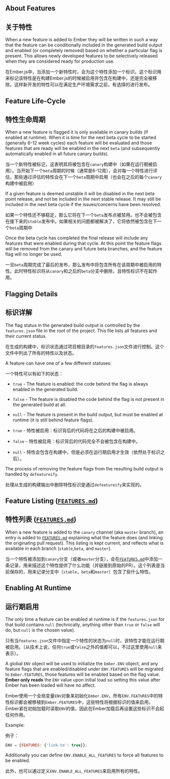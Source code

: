 ## About Features

## 关于特性

When a new feature is added to Ember they will be written in such a way that the
feature can be conditionally included in the generated build output and enabled
(or completely removed) based on whether a particular flag is present. This
allows newly developed features to be selectively released when they are
considered ready for production use.

在Ember.js中，当添加一个新特性时，会为这个特性添加一个标识。这个标识用来标记该特性是在构建Ember.js的时候被启用并包含在构建中，还是完全被移除。这样新开发的特性可以在满足生产环境需求之前，有选择的进行发布。

## Feature Life-Cycle

## 特性生命周期

When a new feature is flagged it is only available in canary builds (if enabled
at runtime). When it is time for the next beta cycle to be started (generally
6-12 week cycles) each feature will be evaluated and those features that are
ready will be enabled in the next `beta` (and subsequently automatically enabled
in all future canary builds).

当一个新特性被标记，这表明其将被包含在`canary`构建中（如果在运行期被启用）。当开始下一个`beta`周期的时候（通常是6-12周），会对每一个特性进行评估，那些通过评估的特性会在下一个`beta`周期中启用（也会在之后的每个`canary`构建中被启用）

If a given feature is deemed unstable it will be disabled in the next beta point
release, and not be included in the next stable release. It may still be included
in the next beta cycle if the issues/concerns have been resolved.

如果一个特性还不够稳定，那么它将在下一个`beta`发布点被禁用。也不会被包含在接下来的`stable`发布中。如果相关的问题都被解决了，它将依然被包含在下一个`beta`周期中

Once the beta cycle has completed the final release will include any features that
were enabled during that cycle. At this point the feature flags will be removed from
the canary and future beta branches, and the feature flag will no longer be used.

一旦`beta`周期完成了最后的发布，那么发布中将包含所有在该周期中被启用的特性。此时特性标识将从`canary`和之后的`beta`分支中删除，且特性标识不在起作用。

## Flagging Details

## 标识详解

The flag status in the generated build output is controlled by the `features.json`
file in the root of the project. This file lists all features and their current
status.

在生成的构建中，标识状态通过项目根目录的`features.json`文件进行控制。这个文件中列出了所有的特性以及状态。

A feature can have one of a few different statuses:

一个特性可以有如下的状态：

* `true` - The feature is enabled: the code behind the flag is always enabled in
  the generated build.
* `false` - The feature is disabled the code behind the flag is not present in
  the generated build at all.
* `null` - The feature is present in the build output, but must be enabled at
  runtime (it is still behind feature flags).

* `true` - 特性被启用：标识背后的代码将在之后的构建中被启用。
* `false` - 特性被启用：标识背后的代码完全不会被包含在构建中。
* `null` - 特性会包含在构建中，但是必须在运行期启用才生效（依然处于标识之后）。

The process of removing the feature flags from the resulting build output is
handled by `defeatureify`.

处理从生成的构建输出中删除特性标识是通过`defeatureify`来实现的。

## Feature Listing ([`FEATURES.md`](https://github.com/emberjs/ember.js/blob/master/FEATURES.md))

## 特性列表 ([`FEATURES.md`](https://github.com/emberjs/ember.js/blob/master/FEATURES.md))

When a new feature is added to the `canary` channel (aka `master` branch), an
entry is added to [`FEATURES.md`](https://github.com/emberjs/ember.js/blob/master/FEATURES.md)
explaining what the feature does (and linking the originating pull request).
This listing is kept current, and reflects what is available in each branch
(`stable`,`beta`, and `master`).

当一个特性被添加到`canary`分支（或者`master`分支），会在[`FEATURES.md`](https://github.com/emberjs/ember.js/blob/master/FEATURES.md)中添加一条记录，用来描述这个特性提供了什么功能（并链接到原始的PR）。这个列表是当前保存的，用来记录分支中（`stable`，`beta`和`master`）包含了些什么特性。

## Enabling At Runtime

## 运行期启用

The only time a feature can be enabled at runtime is if the
`features.json` for that build contains `null` (technically, anything other
than `true` or `false` will do, but `null` is the chosen value).

只有当`features.json`文件中指定一个特性的状态为`null`时，该特性才能在运行期被启用。（从技术上说，任何`true`或`false`之外的值都可以，不过这里使用`null`来表示）。

A global `ENV` object will be used to initialize the `Ember.ENV`
object, and any feature flags that are enabled/disabled under
`ENV.FEATURES` will be migrated to `Ember.FEATURES`, those features
will be enabled based on the flag value. **Ember only reads** the
`ENV` value upon initial load so setting this value after Ember has
been loaded will have no affect.

Ember使用一个全局变量`ENV`对象来初始化`Ember.ENV`，所有`ENV.FEATURES`中的特性标识都会被移植到`Ember.FEATURES`中，这些特性将根据标识的值来启用。Ember紧在初始加载时读取`ENV`的值，因此在Ember加载后再设置这些标识不会起任何作用。

Example:

例子：

```javascript
ENV = {FEATURES: {'link-to': true}};
```

Additionally you can define `ENV.ENABLE_ALL_FEATURES` to force all
features to be enabled.

此外，也可以通过定义`ENV.ENABLE_ALL_FEATURES`来启用所有的特性。
